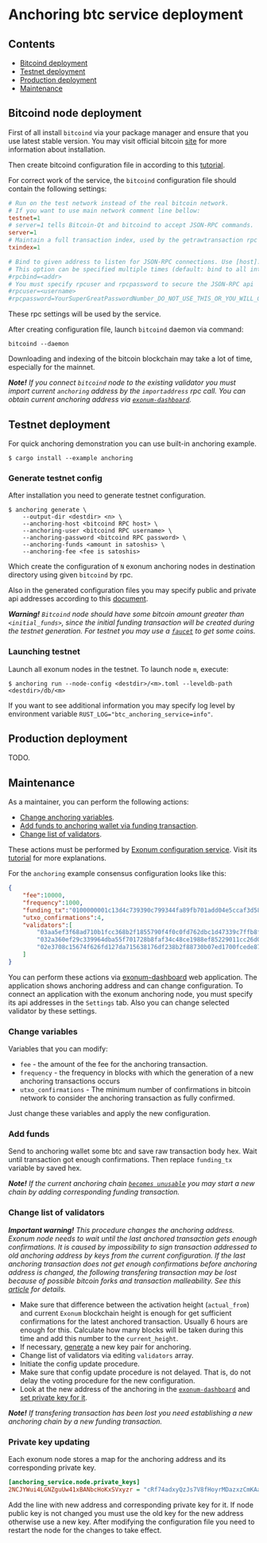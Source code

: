 # Anchoring btc service deployment

## Contents
* [Bitcoind deployment](#bitcoind-node-deployment)
* [Testnet deployment](#testnet-deployment)
* [Production deployment](#production-deployment)
* [Maintenance](#maintenance)

## Bitcoind node deployment

First of all install `bitcoind` via your package manager and ensure that you use latest stable version. 
You may visit official bitcoin [site][bitcoin:install] for more information about installation.

Then create bitcoind configuration file in according to this [tutorial][bitcoin_wiki:configuration].

For correct work of the service, the `bitcoind` configuration file should contain the following settings: 
```ini
# Run on the test network instead of the real bitcoin network. 
# If you want to use main network comment line bellow:
testnet=1
# server=1 tells Bitcoin-Qt and bitcoind to accept JSON-RPC commands. 
server=1
# Maintain a full transaction index, used by the getrawtransaction rpc call.
txindex=1

# Bind to given address to listen for JSON-RPC connections. Use [host]:port notation for IPv6.
# This option can be specified multiple times (default: bind to all interfaces)
#rpcbind=<addr>
# You must specify rpcuser and rpcpassword to secure the JSON-RPC api
#rpcuser=<username>
#rpcpassword=YourSuperGreatPasswordNumber_DO_NOT_USE_THIS_OR_YOU_WILL_GET_ROBBED_385593
```
These rpc settings will be used by the service.

After creating configuration file, launch `bitcoind` daemon via command:
```shell
bitcoind --daemon
```
Downloading and indexing of the bitcoin blockchain may take a lot of time, especially for the mainnet.

***Note!** If you connect `bitcoind` node to the existing validator you must import current
`anchoring` address by the `importaddress` rpc call. You can obtain current anchoring 
address via [`exonum-dashboard`][exonum:dashboard].*

## Testnet deployment

For quick anchoring demonstration you can use built-in anchoring example.
```shell
$ cargo install --example anchoring
```

### Generate testnet config
After installation you need to generate testnet configuration.
```
$ anchoring generate \
    --output-dir <destdir> <n> \
    --anchoring-host <bitcoind RPC host> \
    --anchoring-user <bitcoind RPC username> \
    --anchoring-password <bitcoind RPC password> \
    --anchoring-funds <amount in satoshis> \
    --anchoring-fee <fee is satoshis>
```
Which create the configuration of `N` exonum anchoring nodes in destination directory using given `bitcoind` by rpc.

Also in the generated configuration files you may specify public and private api addresses according to this [document][exonum:node_api].

***Warning!** `Bitcoind` node should have some bitcoin amount greater than `<initial_funds>`, 
since the initial funding transaction will be created during the testnet generation.
For testnet you may use a [`faucet`][bitcoin:faucet] to get some coins.*

### Launching testnet

Launch all exonum nodes in the testnet. To launch node `m`, execute:
```
$ anchoring run --node-config <destdir>/<m>.toml --leveldb-path <destdir>/db/<m>
```

If you want to see additional information you may specify log level by environment variable `RUST_LOG="btc_anchoring_service=info"`.

## Production deployment

TODO.

## Maintenance

As a maintainer, you can perform the following actions:
 - [Change anchoring variables](#change-variables).
 - [Add funds to anchoring wallet via funding transaction](#add-funds).
 - [Change list of validators](#change-list-of-validators).
 
These actions must be performed by [Exonum configuration service][exonum:configuration_service]. 
Visit its [tutorial][exonum:configuration_tutorial] for more explanations.

For the `anchoring` example consensus configuration looks like this:
```json
{
    "fee":10000,
    "frequency":1000,
    "funding_tx":"0100000001c13d4c739390c799344fa89fb701add04e5ccaf3d580e4d4379c4b897e3a2266000000006b483045022100ff88211040a8a95a42ca8520749c1b2b4024ce07b3ed1b51da8bb90ef77dbe5d022034b34ef638d23ef0ea532e2c84a8816cb32021112d4bcf1457b4e2c149d1b83f01210250749a68b12a93c2cca6f86a9a9c9ba37f5191e85334c340856209a17cca349afeffffff0240420f000000000017a914180d8e6b0ad7f63177e943752c278294709425bd872908da0b000000001976a914dee9f9433b3f2d24cbd833f83a41e4c1235efa3f88acd6ac1000",
    "utxo_confirmations":4,
    "validators":[
        "03aa5ef3f68ad710b1fcc368b2f1855790f4f0c0fd762dbc1d47339c7ffb8fe363",
        "032a360ef29c339964dba55f701728b8faf34c48ce1988ef85229011cc26d0472f",
        "02e3708c15674f626fd127da715638176df238b2f88730b07ed1700fcede872c25"
    ]
}
```

You can perform these actions via [exonum-dashboard][exonum:dashboard] web application. 
The application shows anchoring address and can change configuration. 
To connect an application with the exonum anchoring node, you must specify its api addresses in the `Settings` tab. 
Also you can change selected validator by these settings.

### Change variables

Variables that you can modify:
 - `fee` - the amount of the fee for the anchoring transaction.
 - `frequency` - the frequency in blocks with which the generation of a new anchoring transactions occurs
 - `utxo_confirmations` - The minimum number of confirmations in bitcoin network to consider the anchoring transaction as fully confirmed.

Just change these variables and apply the new configuration.

### Add funds

Send to anchoring wallet some btc and save raw transaction body hex. Wait until transaction got enough confirmations. Then replace `funding_tx` variable by saved hex. 

***Note!** If the current anchoring chain [`becomes unusable`][exonum:anchoring_transfering] you may start a new chain by adding corresponding funding transaction.*

### Change list of validators

***Important warning!** This procedure changes the anchoring address. Exonum node needs to wait until 
the last anchored transaction gets enough confirmations. It is caused by impossibility to sign
transaction addressed to old anchoring address by keys from the current configuration. If the
last anchoring transaction does not get enough confirmations before anchoring address is changed, 
the following transfering transaction may be lost because of possible bitcoin forks and 
transaction malleability. See this [article][exonum:anchoring_transfering] for details.*

* Make sure that difference between the activation height (`actual_from`) and current `Exonum` blockchain height is enough for get sufficient confirmations for the latest anchored transaction. Usually 6 hours are enough for this. 
Calculate how many blocks will be taken during this time and add this number to the `current_height`.
* If necessary, [generate][exonum:anchoring_gen_keypair] a new key pair for anchoring.
* Change list of validators via editing `validators` array.
* Initiate the config update procedure.
* Make sure that config update procedure is not delayed. That is, do not delay the voting procedure for the new configuration.
* Look at the new address of the anchoring in the [`exonum-dashboard`][exonum:dashboard] and [set private key for it](#private-key-updating).

***Note!** If transfering transaction has been lost you need establishing a new anchoring chain by a new funding transaction.*

### Private key updating

Each exonum node stores a map for the anchoring address and its corresponding private key.
```ini
[anchoring_service.node.private_keys]
2NCJYWui4LGNZguUw41xBANbcHoKxSVxyzr = "cRf74adxyQzJs7V8fHoyrMDazxzCmKAan63Cfhf9i4KL69zRkdS2"
```
Add the line with new address and corresponding private key for it. If node public key is not changed you 
must use the old key for the new address otherwise use a new key. After modifying the configuration file
you need to restart the node for the changes to take effect.

[bitcoin:install]: https://bitcoin.org/en/full-node#what-is-a-full-node
[bitcoin:faucet]: https://testnet.manu.backend.hamburg/faucet
[bitcoin_wiki:configuration]: https://en.bitcoin.it/wiki/Running_Bitcoin#Bitcoin.conf_Configuration_File
[exonum:node_api]: https://github.com/exonum/exonum-doc/blob/master/src/architecture/configuration.md#nodeapi
[exonum:configuration_service]: https://github.com/exonum/exonum-configuration
[exonum:configuration_tutorial]: https://github.com/exonum/exonum-configuration/blob/master/doc/testnet-api-tutorial.md
[exonum:dashboard]: https://github.com/exonum/exonum-dashboard
[exonum:anchoring_transfering]: #todo
[exonum:anchoring_gen_keypair]: #todo
